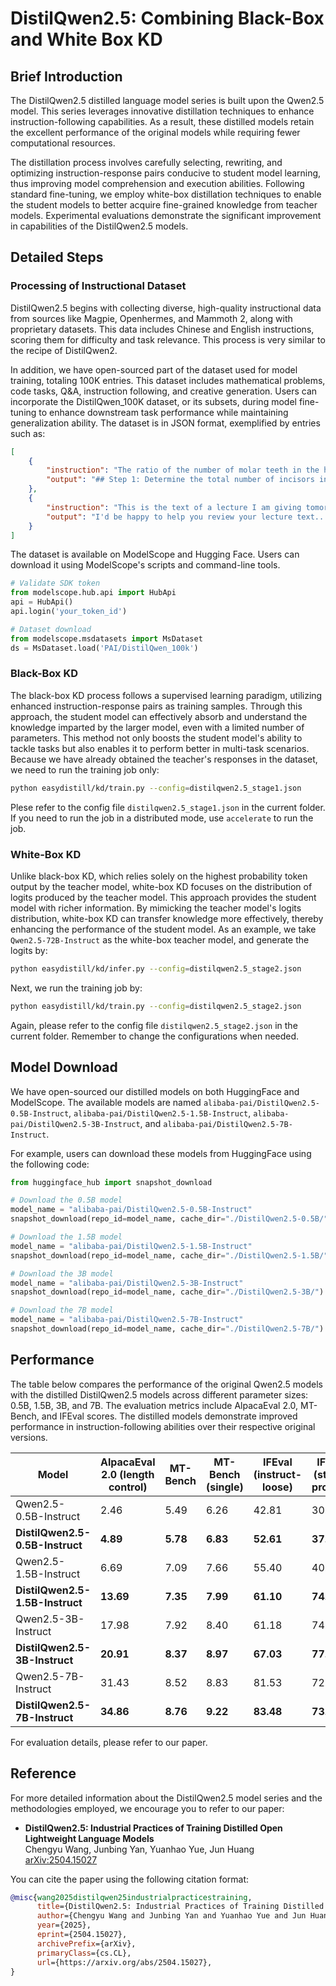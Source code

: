 # DistilQwen2.5: Combining Black-Box and White Box KD

## Brief Introduction

The DistilQwen2.5 distilled language model series is built upon the Qwen2.5 model. This series leverages innovative distillation techniques to enhance instruction-following capabilities. As a result, these distilled models retain the excellent performance of the original models while requiring fewer computational resources.

The distillation process involves carefully selecting, rewriting, and optimizing instruction-response pairs conducive to student model learning, thus improving model comprehension and execution abilities. Following standard fine-tuning, we employ white-box distillation techniques to enable the student models to better acquire fine-grained knowledge from teacher models. Experimental evaluations demonstrate the significant improvement in capabilities of the DistilQwen2.5 models. 

## Detailed Steps

### Processing of Instructional Dataset

DistilQwen2.5 begins with collecting diverse, high-quality instructional data from sources like Magpie, Openhermes, and Mammoth 2, along with proprietary datasets. This data includes Chinese and English instructions, scoring them for difficulty and task relevance. This process is very similar to the recipe of DistilQwen2.

In addition, we have open-sourced part of the dataset used for model training, totaling 100K entries. This dataset includes mathematical problems, code tasks, Q&A, instruction following, and creative generation. Users can incorporate the DistilQwen_100K dataset, or its subsets, during model fine-tuning to enhance downstream task performance while maintaining generalization ability. The dataset is in JSON format, exemplified by entries such as:

```json
[
    {
        "instruction": "The ratio of the number of molar teeth in the human upper jaw at the age of 6 is 2:1 compared to number of incisors teeth. There are total 8 incisors in the human mouth...",
        "output": "## Step 1: Determine the total number of incisors in the upper jaw...\n\nThe final answer is: \\boxed{8}"
    },
    {
        "instruction": "This is the text of a lecture I am giving tomorrow. Can you go over it and make recommendations to improve clarity and flow?",
        "output": "I'd be happy to help you review your lecture text..."
    }
]
```

The dataset is available on ModelScope and Hugging Face. Users can download it using ModelScope's scripts and command-line tools.

```python
# Validate SDK token
from modelscope.hub.api import HubApi
api = HubApi()
api.login('your_token_id')

# Dataset download
from modelscope.msdatasets import MsDataset
ds = MsDataset.load('PAI/DistilQwen_100k')
```

### Black-Box KD

The black-box KD process follows a supervised learning paradigm, utilizing enhanced instruction-response pairs as training samples. Through this approach, the student model can effectively absorb and understand the knowledge imparted by the larger model, even with a limited number of parameters. This method not only boosts the student model's ability to tackle tasks but also enables it to perform better in multi-task scenarios. Because we have already obtained the teacher's responses in the dataset, we need to run the training job only:

```bash
python easydistill/kd/train.py --config=distilqwen2.5_stage1.json
```

Plese refer to the config file `distilqwen2.5_stage1.json` in the current folder. If you need to run the job in a distributed mode, use `accelerate` to run the job.

### White-Box KD

Unlike black-box KD, which relies solely on the highest probability token output by the teacher model, white-box KD focuses on the distribution of logits produced by the teacher model. This approach provides the student model with richer information. By mimicking the teacher model's logits distribution, white-box KD can transfer knowledge more effectively, thereby enhancing the performance of the student model. As an example, we take `Qwen2.5-72B-Instruct` as the white-box teacher model, and generate the logits by:

```bash
python easydistill/kd/infer.py --config=distilqwen2.5_stage2.json
```

Next, we run the training job by:

```bash
python easydistill/kd/train.py --config=distilqwen2.5_stage2.json
```

Again, please refer to the config file `distilqwen2.5_stage2.json` in the current folder. Remember to change the configurations when needed.

## Model Download

We have open-sourced our distilled models on both HuggingFace and ModelScope. The available models are named `alibaba-pai/DistilQwen2.5-0.5B-Instruct`, `alibaba-pai/DistilQwen2.5-1.5B-Instruct`, `alibaba-pai/DistilQwen2.5-3B-Instruct`, and `alibaba-pai/DistilQwen2.5-7B-Instruct`.

For example, users can download these models from HuggingFace using the following code:


```python
from huggingface_hub import snapshot_download

# Download the 0.5B model
model_name = "alibaba-pai/DistilQwen2.5-0.5B-Instruct"
snapshot_download(repo_id=model_name, cache_dir="./DistilQwen2.5-0.5B/")

# Download the 1.5B model
model_name = "alibaba-pai/DistilQwen2.5-1.5B-Instruct"
snapshot_download(repo_id=model_name, cache_dir="./DistilQwen2.5-1.5B/")

# Download the 3B model
model_name = "alibaba-pai/DistilQwen2.5-3B-Instruct"
snapshot_download(repo_id=model_name, cache_dir="./DistilQwen2.5-3B/")

# Download the 7B model
model_name = "alibaba-pai/DistilQwen2.5-7B-Instruct"
snapshot_download(repo_id=model_name, cache_dir="./DistilQwen2.5-7B/")
```


## Performance

The table below compares the performance of the original Qwen2.5 models with the distilled DistilQwen2.5 models across different parameter sizes: 0.5B, 1.5B, 3B, and 7B. The evaluation metrics include AlpacaEval 2.0, MT-Bench, and IFEval scores. The distilled models demonstrate improved performance in instruction-following abilities over their respective original versions.

| Model                         | AlpacaEval 2.0 (length control) | MT-Bench         | MT-Bench (single) | IFEval (instruct-loose) | IFEval (strict-prompt) |
|-------------------------------|---------------------------------|------------------|-------------------|-------------------------|------------------------|
| Qwen2.5-0.5B-Instruct         | 2.46                            | 5.49             | 6.26              | 42.81                   | 30.31                  |
| **DistilQwen2.5-0.5B-Instruct** | **4.89**                        | **5.78**         | **6.83**          | **52.61**               | **37.82**              |
| Qwen2.5-1.5B-Instruct         | 6.69                            | 7.09             | 7.66              | 55.40                   | 40.11                  |
| **DistilQwen2.5-1.5B-Instruct** | **13.69**                       | **7.35**         | **7.99**          | **61.10**               | **74.49**              |
| Qwen2.5-3B-Instruct           | 17.98                           | 7.92             | 8.40              | 61.18                   | 74.58                  |
| **DistilQwen2.5-3B-Instruct**   | **20.91**                       | **8.37**         | **8.97**          | **67.03**               | **77.36**              |
| Qwen2.5-7B-Instruct           | 31.43                           | 8.52             | 8.83              | 81.53                   | 72.10                  |
| **DistilQwen2.5-7B-Instruct**   | **34.86**                       | **8.76**         | **9.22**          | **83.48**               | **73.27**              |


For evaluation details, please refer to our paper.

## Reference

For more detailed information about the DistilQwen2.5 model series and the methodologies employed, we encourage you to refer to our paper:

- **DistilQwen2.5: Industrial Practices of Training Distilled Open Lightweight Language Models**  
  Chengyu Wang, Junbing Yan, Yuanhao Yue, Jun Huang  
  [arXiv:2504.15027](https://arxiv.org/abs/2504.15027)

You can cite the paper using the following citation format:

```bibtex
@misc{wang2025distilqwen25industrialpracticestraining,
      title={DistilQwen2.5: Industrial Practices of Training Distilled Open Lightweight Language Models}, 
      author={Chengyu Wang and Junbing Yan and Yuanhao Yue and Jun Huang},
      year={2025},
      eprint={2504.15027},
      archivePrefix={arXiv},
      primaryClass={cs.CL},
      url={https://arxiv.org/abs/2504.15027}, 
}
```